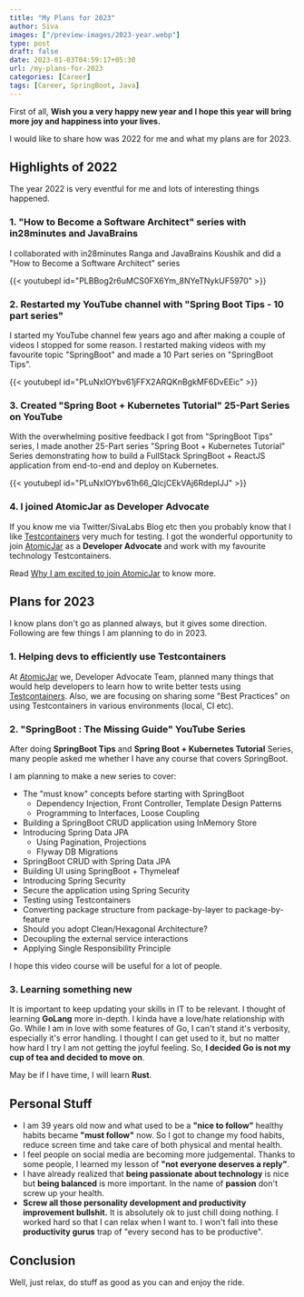 ```yaml
---
title: "My Plans for 2023"
author: Siva
images: ["/preview-images/2023-year.webp"]
type: post
draft: false
date: 2023-01-03T04:59:17+05:30
url: /my-plans-for-2023
categories: [Career]
tags: [Career, SpringBoot, Java]
---
```


First of all, **Wish you a very happy new year and I hope this year will bring more joy and happiness into your lives.**

I would like to share how was 2022 for me and what my plans are for 2023.

## Highlights of 2022
The year 2022 is very eventful for me and lots of interesting things happened.

### 1. "How to Become a Software Architect" series with in28minutes and JavaBrains
I collaborated with in28minutes Ranga and JavaBrains Koushik and did a "How to Become a Software Architect" series

{{< youtubepl id="PLBBog2r6uMCS0FX6Ym_8NYeTNykUF5970" >}}

### 2. Restarted my YouTube channel with "Spring Boot Tips - 10 part series" 
I started my YouTube channel few years ago and after making a couple of videos I stopped for some reason.
I restarted making videos with my favourite topic "SpringBoot" and made a 10 Part series on "SpringBoot Tips".

{{< youtubepl id="PLuNxlOYbv61jFFX2ARQKnBgkMF6DvEEic" >}}

### 3. Created "Spring Boot + Kubernetes Tutorial" 25-Part Series on YouTube
With the overwhelming positive feedback I got from "SpringBoot Tips" series, 
I made another 25-Part series "Spring Boot + Kubernetes Tutorial" Series demonstrating 
how to build a FullStack SpringBoot + ReactJS application from end-to-end and deploy on Kubernetes.

{{< youtubepl id="PLuNxlOYbv61h66_QlcjCEkVAj6RdeplJJ" >}}

### 4. I joined AtomicJar as Developer Advocate
If you know me via Twitter/SivaLabs Blog etc then you probably know that I like [Testcontainers](https://www.testcontainers.org/) very much for testing.
I got the wonderful opportunity to join [AtomicJar](https://www.atomicjar.com/) as a **Developer Advocate** and work with my favourite technology Testcontainers.

Read [Why I am excited to join AtomicJar](https://www.atomicjar.com/2022/11/why-i-am-excited-to-join-atomicjar/) to know more.

## Plans for 2023
I know plans don't go as planned always, but it gives some direction.
Following are few things I am planning to do in 2023.

### 1. Helping devs to efficiently use Testcontainers
At [AtomicJar](https://www.atomicjar.com/) we, Developer Advocate Team, planned many things that would help developers to learn how to write better tests using [Testcontainers](https://www.testcontainers.org/).
Also, we are focusing on sharing some "Best Practices" on using Testcontainers in various environments (local, CI etc).

### 2. "SpringBoot : The Missing Guide" YouTube Series
After doing **SpringBoot Tips** and **Spring Boot + Kubernetes Tutorial** Series, many people asked me whether I have any course that covers SpringBoot.

I am planning to make a new series to cover:
* The "must know" concepts before starting with SpringBoot
  * Dependency Injection, Front Controller, Template Design Patterns
  * Programming to Interfaces, Loose Coupling
* Building a SpringBoot CRUD application using InMemory Store
* Introducing Spring Data JPA
  * Using Pagination, Projections
  * Flyway DB Migrations
* SpringBoot CRUD with Spring Data JPA
* Building UI using SpringBoot + Thymeleaf
* Introducing Spring Security
* Secure the application using Spring Security
* Testing using Testcontainers
* Converting package structure from package-by-layer to package-by-feature
* Should you adopt Clean/Hexagonal Architecture?
* Decoupling the external service interactions
* Applying Single Responsibility Principle

I hope this video course will be useful for a lot of people.

### 3. Learning something new
It is important to keep updating your skills in IT to be relevant. 
I thought of learning **GoLang** more in-depth. I kinda have a love/hate relationship with Go.
While I am in love with some features of Go, I can't stand it's verbosity, especially it's error handling.
I thought I can get used to it, but no matter how hard I try I am not getting the joyful feeling.
So, **I decided Go is not my cup of tea and decided to move on**.

May be if I have time, I will learn **Rust**.

## Personal Stuff
* I am 39 years old now and what used to be a **"nice to follow"** healthy habits became **"must follow"** now. So I got to change my food habits, reduce screen time and take care of both physical and mental health.
* I feel people on social media are becoming more judgemental. Thanks to some people, I learned my lesson of **"not everyone deserves a reply"**.
* I have already realized that **being passionate about technology** is nice but **being balanced** is more important. In the name of **passion** don't screw up your health.
* **Screw all those personality development and productivity improvement bullshit.** It is absolutely ok to just chill doing nothing. I worked hard so that I can relax when I want to. 
  I won't fall into these **productivity gurus** trap of "every second has to be productive".

## Conclusion
Well, just relax, do stuff as good as you can and enjoy the ride.
